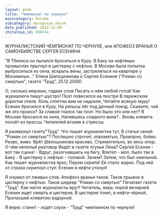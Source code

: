 ```yaml
---
layout: poem
title: "Чемпионат по чернухе"
maincategory: Поэзия
subcategory: Авторская песня
date_published: 2012-12-09
chitalnya_id: 690744
---
```




ЖУРНАЛИСТСКИЙ ЧЕМПИОНАТ ПО ЧЕРНУХЕ, или
АПОФЕОЗ ВРАНЬЯ О САМОУБИЙСТВЕ СЕРГЕЯ ЕСЕНИНА

"В Тбилиси он пытался броситься в Куру. В Баку
на нефтяных промыслах прыгнул в цистерну с нефтью.
В Москве была попытка выброситься из окна, вскрыть
вены, застрелиться на квартире у Москвиных..."
Елена Шапошникова о Сергее Есенине
("Роман со смертью", газета "Труд", 25.12.2006)

О, сколько мерзких, гадких слов
Писать о нём любой готов!
Как журналюги пишут шустро!
Поэт повесился на люстре
В парижском дорогом отеле.
Коль сплетни вам не надоели,
Читайте всякую муру!
Есенин бросился в Куру,
На рельсы лёг под дачный поезд.
Скажите, чей же это происк?
За славой гнался так поэт.
Но было это или нет?
В Москве бросался из окна,
Напившись сладкого вина?..
Вновь клевета ползёт из прессы.
Читателей вгоняя в стрессы.

Я развернул газету"Труд".
Что пишет журналистка тут,
В статье своей "Роман со смертью"?
Поспешно строчит, опрометью,
Проворно, бойко. Резво, живо.
Врёт Шапошникова красиво,
Стремительно, во весь опор.
О чём нелепый разговор
Ведёт в газете лгунья Лена?
Сергей Есенин - вот так сцена! -
Вдруг, разогнавшись на бегу,
Влетел - мол, было так в Баку -
В цистерну с нефтью - головой.
Зачем? Затем, что был хмельной.
Как пишет журналистка ярко,
Пером скрипя! Ей стало жарко.
Под ней от страха скрипнул стул:
Есенин в нефти утонул!

Я очумел от лживых слов.
Апофеоз вранья таков.
Таков прыжок в цистерну с нефтью.
Таков шедевр "Роман со смертью"
Печатает газета "Труд".
Как нагло журналисты врут!
Читатель, верь: порой вечерней
Есенин ищет смерть в цистерне,
В цистерне тонет, в нефти чёрной,
Пропахшей клеветою вздорной.

Я верю: станет - ходят слухи -
"Труд" чемпионом по чернухе!








